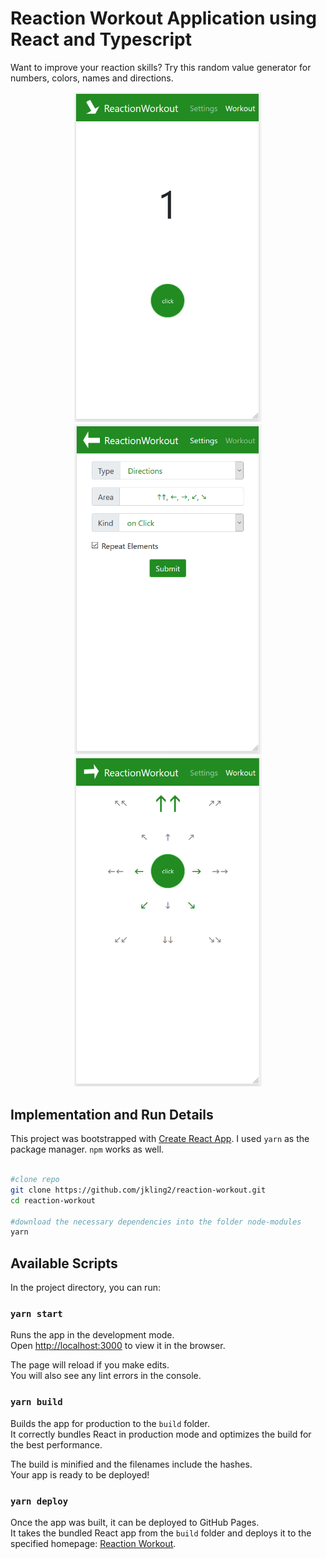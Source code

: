 # Reaction Workout Application using React and Typescript

Want to improve your reaction skills? Try this random value generator for numbers, colors, names and directions.

<p align="center">
    <img src="demo/reaction-number-demo.PNG" alt="Screencast" width="300"/>
    <img src="demo/reaction-directions-setting-demo.PNG" alt="Screencast" width="300"/>
    <img src="demo/reaction-directions-demo.PNG" alt="Screencast" width="300"/>
</p> 

## Implementation and Run Details
This project was bootstrapped with [Create React App](https://github.com/facebook/create-react-app).
I used `yarn` as the package manager. `npm` works as well.

```bash

#clone repo
git clone https://github.com/jkling2/reaction-workout.git
cd reaction-workout

#download the necessary dependencies into the folder node-modules
yarn

```

## Available Scripts

In the project directory, you can run:

### `yarn start`

Runs the app in the development mode.<br />
Open [http://localhost:3000](http://localhost:3000) to view it in the browser.

The page will reload if you make edits.<br />
You will also see any lint errors in the console.

### `yarn build`

Builds the app for production to the `build` folder.<br />
It correctly bundles React in production mode and optimizes the build for the best performance.

The build is minified and the filenames include the hashes.<br />
Your app is ready to be deployed!


### `yarn deploy`

Once the app was built, it can be deployed to GitHub Pages.<br />
It takes the bundled React app from the `build` folder and deploys it to the specified homepage: [Reaction Workout](https://jkling2.github.io/reaction-workout/).

